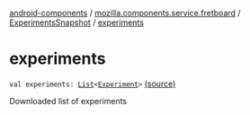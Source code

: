 [android-components](../../index.md) / [mozilla.components.service.fretboard](../index.md) / [ExperimentsSnapshot](index.md) / [experiments](./experiments.md)

# experiments

`val experiments: `[`List`](https://kotlinlang.org/api/latest/jvm/stdlib/kotlin.collections/-list/index.html)`<`[`Experiment`](../-experiment/index.md)`>` [(source)](https://github.com/mozilla-mobile/android-components/blob/master/components/service/fretboard/src/main/java/mozilla/components/service/fretboard/ExperimentsSnapshot.kt#L14)

Downloaded list of experiments

